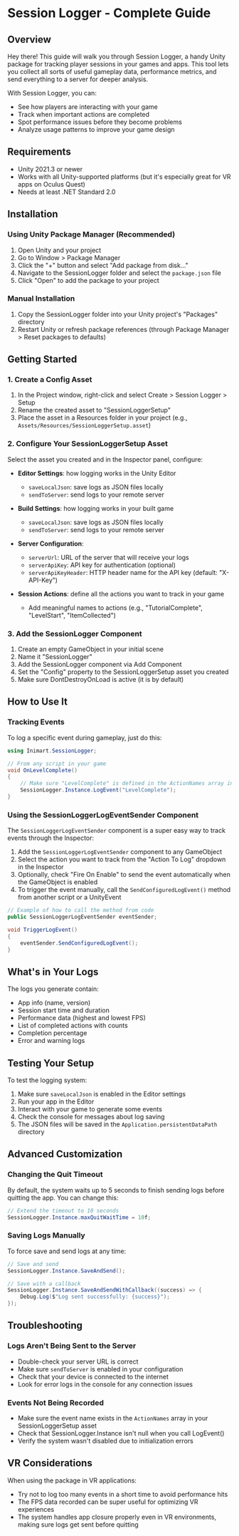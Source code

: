 # Session Logger - Complete Guide

## Overview

Hey there! This guide will walk you through Session Logger, a handy Unity package for tracking player sessions in your games and apps. This tool lets you collect all sorts of useful gameplay data, performance metrics, and send everything to a server for deeper analysis.

With Session Logger, you can:
- See how players are interacting with your game
- Track when important actions are completed
- Spot performance issues before they become problems
- Analyze usage patterns to improve your game design

## Requirements

- Unity 2021.3 or newer
- Works with all Unity-supported platforms (but it's especially great for VR apps on Oculus Quest)
- Needs at least .NET Standard 2.0

## Installation

### Using Unity Package Manager (Recommended)

1. Open Unity and your project
2. Go to Window > Package Manager
3. Click the "+" button and select "Add package from disk..."
4. Navigate to the SessionLogger folder and select the `package.json` file
5. Click "Open" to add the package to your project

### Manual Installation

1. Copy the SessionLogger folder into your Unity project's "Packages" directory
2. Restart Unity or refresh package references (through Package Manager > Reset packages to defaults)

## Getting Started

### 1. Create a Config Asset

1. In the Project window, right-click and select Create > Session Logger > Setup
2. Rename the created asset to "SessionLoggerSetup"
3. Place the asset in a Resources folder in your project (e.g., `Assets/Resources/SessionLoggerSetup.asset`)

### 2. Configure Your SessionLoggerSetup Asset

Select the asset you created and in the Inspector panel, configure:

- **Editor Settings**: how logging works in the Unity Editor
  - `saveLocalJson`: save logs as JSON files locally
  - `sendToServer`: send logs to your remote server

- **Build Settings**: how logging works in your built game
  - `saveLocalJson`: save logs as JSON files locally
  - `sendToServer`: send logs to your remote server

- **Server Configuration**:
  - `serverUrl`: URL of the server that will receive your logs
  - `serverApiKey`: API key for authentication (optional)
  - `serverApiKeyHeader`: HTTP header name for the API key (default: "X-API-Key")

- **Session Actions**: define all the actions you want to track in your game
  - Add meaningful names to actions (e.g., "TutorialComplete", "LevelStart", "ItemCollected")

### 3. Add the SessionLogger Component

1. Create an empty GameObject in your initial scene
2. Name it "SessionLogger"
3. Add the SessionLogger component via Add Component
4. Set the "Config" property to the SessionLoggerSetup asset you created
5. Make sure DontDestroyOnLoad is active (it is by default)

## How to Use It

### Tracking Events

To log a specific event during gameplay, just do this:

```csharp
using Inimart.SessionLogger;

// From any script in your game
void OnLevelComplete()
{
    // Make sure "LevelComplete" is defined in the ActionNames array in SessionLoggerSetup
    SessionLogger.Instance.LogEvent("LevelComplete");
}
```

### Using the SessionLoggerLogEventSender Component

The `SessionLoggerLogEventSender` component is a super easy way to track events through the Inspector:

1. Add the `SessionLoggerLogEventSender` component to any GameObject
2. Select the action you want to track from the "Action To Log" dropdown in the Inspector
3. Optionally, check "Fire On Enable" to send the event automatically when the GameObject is enabled
4. To trigger the event manually, call the `SendConfiguredLogEvent()` method from another script or a UnityEvent

```csharp
// Example of how to call the method from code
public SessionLoggerLogEventSender eventSender;

void TriggerLogEvent()
{
    eventSender.SendConfiguredLogEvent();
}
```

## What's in Your Logs

The logs you generate contain:

- App info (name, version)
- Session start time and duration
- Performance data (highest and lowest FPS)
- List of completed actions with counts
- Completion percentage
- Error and warning logs

## Testing Your Setup

To test the logging system:

1. Make sure `saveLocalJson` is enabled in the Editor settings
2. Run your app in the Editor
3. Interact with your game to generate some events
4. Check the console for messages about log saving
5. The JSON files will be saved in the `Application.persistentDataPath` directory

## Advanced Customization

### Changing the Quit Timeout

By default, the system waits up to 5 seconds to finish sending logs before quitting the app. You can change this:

```csharp
// Extend the timeout to 10 seconds
SessionLogger.Instance.maxQuitWaitTime = 10f;
```

### Saving Logs Manually

To force save and send logs at any time:

```csharp
// Save and send
SessionLogger.Instance.SaveAndSend();

// Save with a callback
SessionLogger.Instance.SaveAndSendWithCallback((success) => {
    Debug.Log($"Log sent successfully: {success}");
});
```

## Troubleshooting

### Logs Aren't Being Sent to the Server

- Double-check your server URL is correct
- Make sure `sendToServer` is enabled in your configuration
- Check that your device is connected to the internet
- Look for error logs in the console for any connection issues

### Events Not Being Recorded

- Make sure the event name exists in the `ActionNames` array in your SessionLoggerSetup asset
- Check that SessionLogger.Instance isn't null when you call LogEvent()
- Verify the system wasn't disabled due to initialization errors

## VR Considerations

When using the package in VR applications:

- Try not to log too many events in a short time to avoid performance hits
- The FPS data recorded can be super useful for optimizing VR experiences
- The system handles app closure properly even in VR environments, making sure logs get sent before quitting 